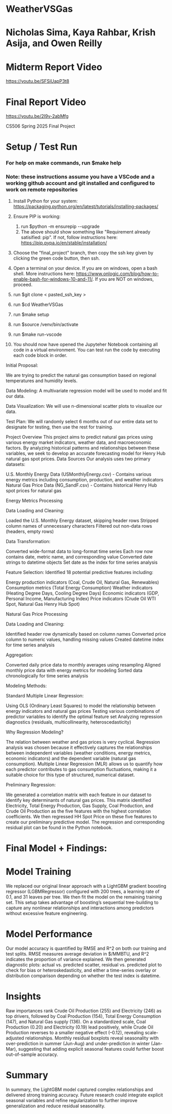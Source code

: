# WeatherVSGas
# Nicholas Sima, Kaya Rahbar, Krish Asija, and Owen Reilly

# Midterm Report Video
https://youtu.be/SFSiUapP3t8

# Final Report Video
https://youtu.be/2I9v-2abMfg


CS506 Spring 2025 Final Project

# Setup / Test Run
### For help on make commands, run $make help
### Note: these instructions assume you have a VSCode and a working github account and git installed and configured to work on remote repositories

1. Install Python for your system:
https://packaging.python.org/en/latest/tutorials/installing-packages/

2. Ensure PIP is working: 
    1. run $python -m ensurepip --upgrade
    2. The above should show something like "Requirement already satisified: pip". If not, follow instructions here: https://pip.pypa.io/en/stable/installation/
3. Choose the "final_project" branch, then copy the ssh key given by clicking the green code button, then ssh. 
4. Open a terminal on your device. If you are on windows, open a bash shell. More instructions here: https://www.onlogic.com/blog/how-to-enable-bash-for-windows-10-and-11/. If you are NOT on windows, proceed.
5. run $git clone < pasted_ssh_key >
6. run $cd WeatherVSGas
7. run $make setup 
8. run $source /venv/bin/activate 
9. run $make run-vscode
10. You should now have opened the Jupyteher Notebook containing all code in a virtual environment. You can test run the code by executing each code block in order.

Initial Proposal: 

We are trying to predict the natural gas consumption based on 
regional temperatures and humidity levels. 


Data Modeling: A multivariate regression model will be used
to model and fit our data. 

Data Visualization: We will use n-dimensional scatter plots
to visualize our data. 

Test Plan: We will randomly select 6 months out of our 
entire data set to designate for testing, then use the rest
for training. 

Project Overview
This project aims to predict natural gas prices using various energy market indicators, weather data, and macroeconomic factors. By analyzing historical patterns and relationships between these variables, we seek to develop an accurate forecasting model for Henry Hub natural gas spot prices.
Data Sources
Our analysis uses two primary datasets:

U.S. Monthly Energy Data (USMonthlyEnergy.csv) - Contains various energy metrics including consumption, production, and weather indicators
Natural Gas Price Data (NG_SandF.csv) - Contains historical Henry Hub spot prices for natural gas

Energy Metrics Processing

Data Loading and Cleaning:

Loaded the U.S. Monthly Energy dataset, skipping header rows
Stripped column names of unnecessary characters
Filtered out non-data rows (headers, empty rows)


Data Transformation:

Converted wide-format data to long-format time series
Each row now contains date, metric name, and corresponding value
Converted date strings to datetime objects
Set date as the index for time series analysis


Feature Selection:
Identified 18 potential predictive features including:

Energy production indicators (Coal, Crude Oil, Natural Gas, Renewables)
Consumption metrics (Total Energy Consumption)
Weather indicators (Heating Degree Days, Cooling Degree Days)
Economic indicators (GDP, Personal Income, Manufacturing Index)
Price indicators (Crude Oil WTI Spot, Natural Gas Henry Hub Spot)

Natural Gas Price Processing

Data Loading and Cleaning:

Identified header row dynamically based on column names
Converted price column to numeric values, handling missing values
Created datetime index for time series analysis


Aggregation:

Converted daily price data to monthly averages using resampling
Aligned monthly price data with energy metrics for modeling
Sorted data chronologically for time series analysis

Modeling Methods:

Standard Multiple Linear Regression:

Using OLS (Ordinary Least Squares) to model the relationship between energy indicators and natural gas prices
Testing various combinations of predictor variables to identify the optimal feature set
Analyzing regression diagnostics (residuals, multicollinearity, heteroscedasticity)

Why Regression Modeling?

The relation between weather and gas prices is very cyclical. Regression analysis was chosen because it effectively captures the relationships between independent variables (weather conditions, energy metrics, economic indicators) and the dependent variable (natural gas consumption). Multiple Linear Regression (MLR) allows us to quantify how each predictor contributes to gas consumption fluctuations, making it a suitable choice for this type of structured, numerical dataset.

Preliminary Regression:

We generated a correlation matrix with each feature in our dataset to identify key determinants of natural gas prices. This matrix identified Electricity, Total Energy Production, Gas Supply, Coal Production, and Crude Oil Production as the five features with the highest correlation coefficients. We then regressed HH Spot Price on these five features to create our preliminary predictive model. The regression and corresponding residual plot can be found in the Python notebook. 

# Final Model + Findings:

# Model Training
We replaced our original linear approach with a LightGBM gradient boosting regressor (LGBMRegressor) configured with 200 trees, a learning rate of 0.1, and 31 leaves per tree. We then fit the model on the remaining training set. This setup takes advantage of boosting’s sequential tree-building to capture any nonlinear relationships and interactions among predictors without excessive feature engineering.

# Model Performance
Our model accuracy is quantified by RMSE and R^2 on both our training and test splits. RMSE measures average deviation in $/MMBTU, and R^2 indicates the proportion of variance explained. We then generated diagnostic plots: actual vs. predicted scatter, residual vs. predicted plot to check for bias or heteroskedasticity, and either a time-series overlay or distribution comparison depending on whether the test index is datetime.

# Insights
Raw importances rank Crude Oil Production (255) and Electricity (246) as top drivers, followed by Coal Production (154), Total Energy Consumption (147), and Natural Gas supply (136). On a standardized scale, Coal Production (0.20) and Electricity (0.19) lead positively, while Crude Oil Production reverses to a smaller negative effect (–0.12), revealing scale-adjusted relationships. Monthly residual boxplots reveal seasonality with over-prediction in summer (Jun-Aug) and under-prediction in winter (Jan-Mar), suggesting that adding explicit seasonal features could further boost out-of-sample accuracy.

# Summary
In summary, the LightGBM model captured complex relationships and delivered strong training accuracy. Future research could integrate explicit seasonal variables and refine regularization to further improve generalization and reduce residual seasonality.
